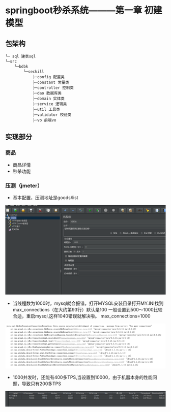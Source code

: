 # springboot秒杀系统———第一章 初建模型


## 包架构

```
└─ sql 建表sql
└─src
    └─bdbk
        └─seckill
            ├─config 配置类
            ├─constant 常量类
            ├─controller 控制类
            ├─dao 数据库类
            ├─domain 实体类
            ├─service 逻辑类
            ├─util 工具类
            ├─validator 校验类
            ├─vo 前端vo
```

## 实现部分

### 商品

* 商品详情
* 秒杀功能

### 压测（jmeter）
* 基本配置，压测地址是goods/list

![jmeter1](https://github.com/little-eight-china/image/blob/master/springboot-seckill/jmeter1.png?raw=true)

* 当线程数为1000时，mysql就会报错，打开MYSQL安装目录打开MY.INI找到max_connections（在大约第93行）默认是100 一般设置到500～1000比较合适，重启mysql,这样1040错误就解决啦。
                       max_connections=1000
                       
![test1](https://github.com/little-eight-china/image/blob/master/springboot-seckill/test1.png?raw=true)

* 1000并发时，还能有400多TPS,当设置到10000，由于机器本身的性能问题，导致只有200多TPS

![jmeter2](https://github.com/little-eight-china/image/blob/master/springboot-seckill/jmeter2.png?raw=true)
    

